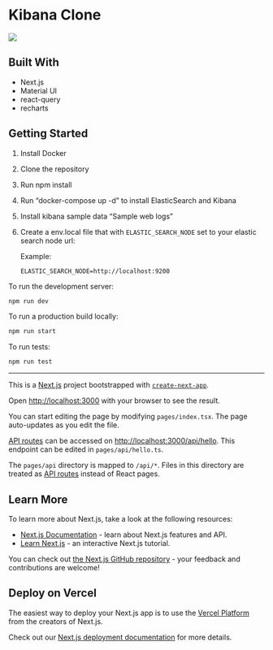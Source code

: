 # Kibana Clone

![](screen.gif)

## Built With
 - Next.js
 - Material UI
 - react-query
 - recharts

## Getting Started

1. Install Docker
2. Clone the repository
3. Run npm install
3. Run “docker-compose up -d” to install ElasticSearch and Kibana
4. Install kibana sample data “Sample web logs”
5. Create a env.local file that with `ELASTIC_SEARCH_NODE` set to your elastic search node url:
    
    Example:
    
    ```
    ELASTIC_SEARCH_NODE=http://localhost:9200
    ```

To run the development server:

```bash
npm run dev
```

To run a production build locally:

```bash
npm run start
```

To run tests:

```bash
npm run test
```

---

This is a [Next.js](https://nextjs.org/) project bootstrapped with [`create-next-app`](https://github.com/vercel/next.js/tree/canary/packages/create-next-app).

Open [http://localhost:3000](http://localhost:3000) with your browser to see the result.

You can start editing the page by modifying `pages/index.tsx`. The page auto-updates as you edit the file.

[API routes](https://nextjs.org/docs/api-routes/introduction) can be accessed on [http://localhost:3000/api/hello](http://localhost:3000/api/hello). This endpoint can be edited in `pages/api/hello.ts`.

The `pages/api` directory is mapped to `/api/*`. Files in this directory are treated as [API routes](https://nextjs.org/docs/api-routes/introduction) instead of React pages.

## Learn More

To learn more about Next.js, take a look at the following resources:

- [Next.js Documentation](https://nextjs.org/docs) - learn about Next.js features and API.
- [Learn Next.js](https://nextjs.org/learn) - an interactive Next.js tutorial.

You can check out [the Next.js GitHub repository](https://github.com/vercel/next.js/) - your feedback and contributions are welcome!

## Deploy on Vercel

The easiest way to deploy your Next.js app is to use the [Vercel Platform](https://vercel.com/new?utm_medium=default-template&filter=next.js&utm_source=create-next-app&utm_campaign=create-next-app-readme) from the creators of Next.js.

Check out our [Next.js deployment documentation](https://nextjs.org/docs/deployment) for more details.
